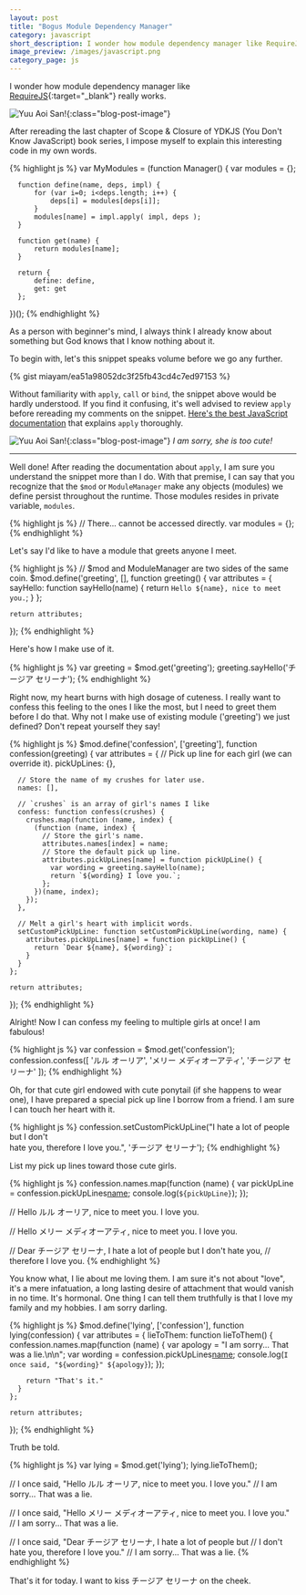 ```yaml
---
layout: post
title: "Bogus Module Dependency Manager"
category: javascript
short_description: I wonder how module dependency manager like RequireJS really works.
image_preview: /images/javascript.png
category_page: js
---
```


I wonder how module dependency manager like [RequireJS](http://requirejs.org){:target="_blank"}
really works.

![Yuu Aoi San!](/images/yuu.jpg){:class="blog-post-image"}

After rereading the last chapter of Scope & Closure of YDKJS
(You Don't Know JavaScript) book series, I impose myself to explain this
interesting code in my own words.

{% highlight js %}
  var MyModules = (function Manager() {
      var modules = {};

      function define(name, deps, impl) {
          for (var i=0; i<deps.length; i++) {
              deps[i] = modules[deps[i]];
          }
          modules[name] = impl.apply( impl, deps );
      }

      function get(name) {
          return modules[name];
      }

      return {
          define: define,
          get: get
      };
  })();
{% endhighlight %}

As a person with beginner's mind, I always think I already know about
something but God knows that I know nothing about it.

To begin with, let's this snippet speaks volume before we go any further.

{% gist miayam/ea51a98052dc3f25fb43cd4c7ed97153 %}

Without familiarity with `apply`, `call` or `bind`, the snippet above would
be hardly understood. If you find it confusing, it's well advised to review
`apply` before rereading my comments on the snippet. [Here's the best
JavaScript documentation](https://developer.mozilla.org/en-US/docs/Web/JavaScript/Reference/Global_Objects/Function/apply) that explains `apply` thoroughly.

![Yuu Aoi San!](/images/yuu2.jpg){:class="blog-post-image"}
<em class="description">I am sorry, she is too cute!</em>

***

Well done! After reading the documentation about `apply`, I am sure you
understand the snippet more than I do. With that premise, I can say that you
recognize that the `$mod` or `ModuleManager` make any objects (modules)
we define persist throughout the runtime. Those modules resides in private
variable, `modules`.

{% highlight js %}
  // There... cannot be accessed directly.
  var modules = {};
{% endhighlight %}

Let's say I'd like to have a module that greets anyone I meet.

{% highlight js %}
  // $mod and ModuleManager are two sides of the same coin.
  $mod.define('greeting', [], function greeting() {
    var attributes = {
      sayHello: function sayHello(name) {
        return `Hello ${name}, nice to meet you.`;
      }
    };

    return attributes;
  });
{% endhighlight %}

Here's how I make use of it.

{% highlight js %}
  var greeting = $mod.get('greeting');
  greeting.sayHello('チージア セリーナ');
{% endhighlight %}

Right now, my heart burns with high dosage of cuteness. I really want to confess
this feeling to the ones I like the most, but I need to greet them before I do
that. Why not I make use of existing module ('greeting') we just defined? Don't
repeat yourself they say!

{% highlight js %}
  $mod.define('confession', ['greeting'], function confession(greeting) {
    var attributes = {
      // Pick up line for each girl (we can override it).
      pickUpLines: {},

      // Store the name of my crushes for later use.
      names: [],

      // `crushes` is an array of girl's names I like
      confess: function confess(crushes) {
        crushes.map(function (name, index) {
          (function (name, index) {
            // Store the girl's name.
            attributes.names[index] = name;
            // Store the default pick up line.
            attributes.pickUpLines[name] = function pickUpLine() {
              var wording = greeting.sayHello(name);
              return `${wording} I love you.`;
            };
          })(name, index);
        });
      },

      // Melt a girl's heart with implicit words.
      setCustomPickUpLine: function setCustomPickUpLine(wording, name) {
        attributes.pickUpLines[name] = function pickUpLine() {
          return `Dear ${name}, ${wording}`;
        }
      }
    };

    return attributes;
  });
{% endhighlight %}

Alright! Now I can confess my feeling to multiple girls at once! I am fabulous!

{% highlight js %}
  var confession = $mod.get('confession');
  confession.confess([
    'ルル オーリア',
    'メリー メディオーアティ',
    'チージア セリーナ'
  ]);
{% endhighlight %}

Oh, for that cute girl endowed with cute ponytail (if she happens to wear one), I have prepared a
special pick up line I borrow from a friend. I am sure I can touch her heart
with it.

{% highlight js %}
  confession.setCustomPickUpLine("I hate a lot of people but I don't \
  hate you, therefore I love you.", 'チージア セリーナ');
{% endhighlight %}

List my pick up lines toward those cute girls.

{% highlight js %}
  confession.names.map(function (name) {
    var pickUpLine = confession.pickUpLines[name]();
    console.log(`${pickUpLine}`);
  });

  // Hello ルル オーリア, nice to meet you. I love you.

  // Hello メリー メディオーアティ, nice to meet you. I love you.

  // Dear チージア セリーナ, I hate a lot of people but I don't hate you,
  // therefore I love you.
{% endhighlight %}

You know what, I lie about me loving them. I am sure it's not about "love", it's
a mere infatuation, a long lasting desire of attachment that would vanish in no
time. It's hormonal. One thing I can tell them truthfully is that I love my
family and my hobbies. I am sorry darling.

{% highlight js %}
  $mod.define('lying', ['confession'], function lying(confession) {
    var attributes = {
      lieToThem: function lieToThem() {
        confession.names.map(function (name) {
          var apology = "I am sorry... That was a lie.\n\n";
          var wording = confession.pickUpLines[name]();
          console.log(`I once said, "${wording}" ${apology}`);
        });

        return "That's it."
      }
    };

    return attributes;
  });
{% endhighlight %}

Truth be told.

{% highlight js %}
  var lying = $mod.get('lying');
  lying.lieToThem();

  // I once said, "Hello ルル オーリア, nice to meet you. I love you."
  // I am sorry... That was a lie.

  // I once said, "Hello メリー メディオーアティ, nice to meet you. I love you."
  // I am sorry... That was a lie.

  // I once said, "Dear チージア セリーナ, I hate a lot of people but
  // I don't hate you, therefore I love you."
  // I am sorry... That was a lie.
{% endhighlight %}

That's it for today. I want to kiss チージア セリーナ on the cheek.
